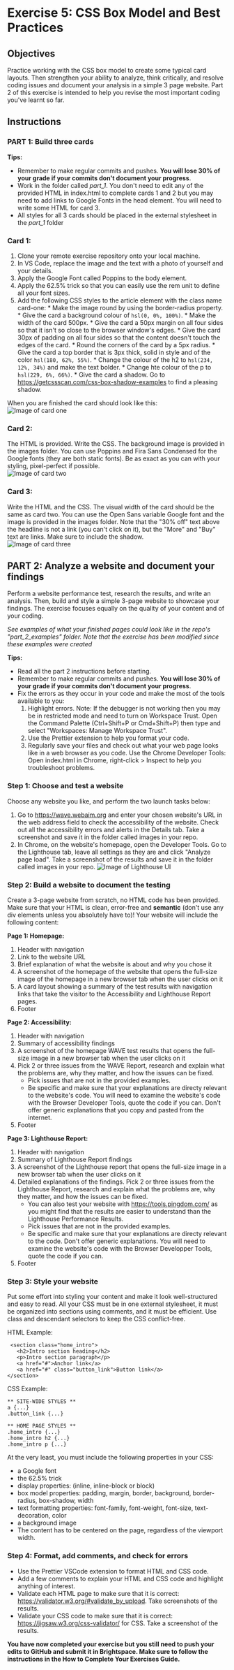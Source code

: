 # Exercise 5: CSS Box Model and Best Practices

## Objectives
Practice working with the CSS box model to create some typical card layouts. Then strengthen your ability to analyze, think critically, and resolve coding issues and document your analysis in a simple 3 page website. Part 2 of this exercise is intended to help you revise the most important coding you've learnt so far.

## Instructions

### PART 1: Build three cards
**Tips:**
* Remember to make regular commits and pushes. **You will lose 30% of your grade if your commits don't document your progress**.
* Work in the folder called *part_1*. You don't need to edit any of the provided HTML in index.html to complete cards 1 and 2 but you may need to add links to Google Fonts in the head element. You will need to write some HTML for card 3.
* All styles for all 3 cards should be placed in the external stylesheet in the *part_1* folder
### Card 1:
   1. Clone your remote exercise repository onto your local machine.
   2. In VS Code, replace the image and the text with a photo of yourself and your details. 
   3. Apply the Google Font called Poppins to the body element. 
   4. Apply the 62.5% trick so that you can easily use the rem unit to define all your font sizes.
   5. Add the following CSS styles to the article element with the class name card-one:
     * Make the image round by using the border-radius property.
     * Give the card a background colour of `hsl(0, 0%, 100%)`.
     * Make the width of the card 500px.
     * Give the card a 50px margin on all four sides so that it isn't so close to the browser window's edges.
     * Give the card 30px of padding on all four sides so that the content doesn't touch the edges of the card.
     * Round the corners of the card by a 5px radius.
     * Give the card a top border that is 3px thick, solid in style and of the color `hsl(180, 62%, 55%)`.
     * Change the colour of the h2 to `hsl(234, 12%, 34%)` and make the text bolder.
     * Change hte colour of the p to `hsl(229, 6%, 66%)`.
     * Give the card a shadow. Go to https://getcssscan.com/css-box-shadow-examples to find a pleasing shadow.
 
 When you are finished the card should look like this: <br />
 ![Image of card one](part_1/images/card-one.png)

### Card 2:
The HTML is provided. Write the CSS. The background image is provided in the images folder. You can use Poppins and Fira Sans Condensed for the Google fonts (they are both static fonts). Be as exact as you can with your styling, pixel-perfect if possible.<br />
![Image of card two](part_1/images/card-two.png)

### Card 3:
Write the HTML and the CSS. The visual width of the card should be the same as card two. You can use the Open Sans variable Google font and the image is provided in the images folder. Note that the "30% off" text above the headline is not a link (you can't click on it), but the "More" and "Buy" text are links. Make sure to include the shadow. <br />
![Image of card three](part_1/images/card-three.png)

## PART 2: Analyze a website and document your findings
Perform a website performance test, research the results, and write an analysis. Then, build and style a simple 3-page website to showcase your findings. The exercise focuses equally on the quality of your content and of your coding.

_See examples of what your finished pages could look like in the repo's "part_2_examples" folder. Note that the exercise has been modified since these examples were created_

**Tips:** 
- Read all the part 2 instructions before starting.
- Remember to make regular commits and pushes. **You will lose 30% of your grade if your commits don't document your progress**.
- Fix the errors as they occur in your code and make the most of the tools available to you:
  1. Highlight errors. Note: If the debugger is not working then you may be in restricted mode and need to turn on Workspace Trust. Open the Command Palette (Ctrl+Shift+P or Cmd+Shift+P) then type and select "Workspaces: Manage Workspace Trust".
  2. Use the Prettier extension to help you format your code.
  3. Regularly save your files and check out what your web page looks like in a web browser as you code. Use the Chrome Developer Tools: Open index.html in Chrome, right-click > Inspect to help you troubleshoot problems.
  
### Step 1: Choose and test a website

Choose any website you like, and perform the two launch tasks below:

1. Go to https://wave.webaim.org and enter your chosen website's URL in the web address field to check the accessibility of the website. Check out all the accessibility errors and alerts in the Details tab. Take a screenshot and save it in the folder called images in your repo.
2. In Chrome, on the website's homepage, open the Developer Tools. Go to the Lighthouse tab, leave all settings as they are and click "Analyze page load". Take a screenshot of the results and save it in the folder called images in your repo.
   ![Image of Lighthouse UI](part_2/images/lighthouse.png)

### Step 2: Build a website to document the testing

Create a 3-page website from scratch, no HTML code has been provided. Make sure that your HTML is clean, error-free and **semantic** (don't use any div elements unless you absolutely have to)! Your website will include the following content:

**Page 1: Homepage:**

1. Header with navigation
2. Link to the website URL
3. Brief explanation of what the website is about and why you chose it
4. A screenshot of the homepage of the website that opens the full-size image of the homepage in a new browser tab when the user clicks on it
5. A card layout showing a summary of the test results with navigation links that take the visitor to the Accessibility and Lighthouse Report pages.
6. Footer

**Page 2: Accessibility:**

1. Header with navigation
2. Summary of accessibility findings
3. A screenshot of the homepage WAVE test results that opens the full-size image in a new browser tab when the user clicks on it
4. Pick 2 or three issues from the WAVE Report, research and explain what the problems are, why they matter, and how the issues can be fixed.
   - Pick issues that are not in the provided examples.
   - Be specific and make sure that your explanations are directy relevant to the website's code. You will need to examine the website's code with the Browser Developer Tools, quote the code if you can. Don't offer generic explanations that you copy and pasted from the internet. 
5. Footer

**Page 3: Lighthouse Report:**

1. Header with navigation
2. Summary of Lighthouse Report findings
3. A screenshot of the Lighthouse report that opens the full-size image in a new browser tab when the user clicks on it
4. Detailed explanations of the findings. Pick 2 or three issues from the Lighthouse Report, research and explain what the problems are, why they matter, and how the issues can be fixed.
   - You can also test your website with https://tools.pingdom.com/ as you might find that the results are easier to understand than the Lighthouse Performance Results.
   - Pick issues that are not in the provided examples.
   - Be specific and make sure that your explanations are directy relevant to the code. Don't offer generic explanations. You will need to examine the website's code with the Browser Developper Tools, quote the code if you can.
5. Footer

### Step 3: Style your website

Put some effort into styling your content and make it look well-structured and easy to read. All your CSS must be in one external stylesheet, it must be organized into sections using comments, and it must be efficient. Use class and descendant selectors to keep the CSS conflict-free. 

HTML Example:
~~~
 <section class="home_intro">
   <h2>Intro section heading</h2>
   <p>Intro section paragraph</p>
   <a href="#">Anchor link</a>
   <a href="#" class="button_link">Button link</a>
</section> 
~~~

CSS Example:
~~~
** SITE-WIDE STYLES **
a {...}
.button_link {...}

** HOME PAGE STYLES **
.home_intro {...}
.home_intro h2 {...}
.home_intro p {...}
~~~

At the very least, you must include the following properties in your CSS:

- a Google font
- the 62.5% trick
- display properties: (inline, inline-block or block)
- box model properties: padding, margin, border, background, border-radius, box-shadow, width
- text formatting properties: font-family, font-weight, font-size, text-decoration, color
- a background image
- The content has to be centered on the page, regardless of the viewport width.

### Step 4: Format, add comments, and check for errors

- Use the Prettier VSCode extension to format HTML and CSS code.
- Add a few comments to explain your HTML and CSS code and highlight anything of interest.
- Validate each HTML page to make sure that it is correct: https://validator.w3.org/#validate_by_upload. Take screenshots of the results.
- Validate your CSS code to make sure that it is correct: https://jigsaw.w3.org/css-validator/ for CSS. Take a screenshot of the results.

**You have now completed your exercise but you still need to push your edits to GitHub and submit it in Brightspace. Make sure to follow the instructions in the How to Complete Your Exercises Guide.**